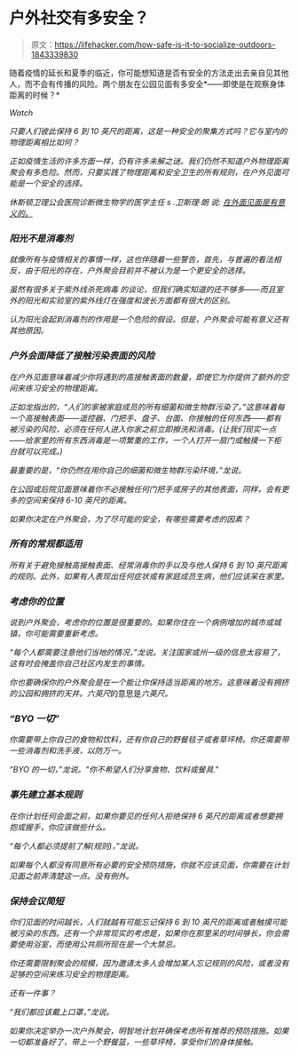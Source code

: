 # 户外社交有多安全？

> 原文：<https://lifehacker.com/how-safe-is-it-to-socialize-outdoors-1843339830>

随着疫情的延长和夏季的临近，你可能想知道是否有安全的方法走出去亲自见其他人，而不会有传播的风险。两个朋友在公园见面有多安全*——即使是在观察身体距离的时候？*

*Watch*

*只要人们彼此保持 6 到 10 英尺的距离，这是一种安全的聚集方式吗？它与室内的物理距离相比如何？*

*正如疫情生活的许多方面一样，仍有许多未解之谜。我们仍然不知道户外物理距离聚会有多危险。然而，只要实践了物理距离和安全卫生的所有规则，在户外见面可能是一个安全的选择。*

*休斯顿卫理公会医院诊断微生物学的医学主任 s .卫斯理·朗 说: [在外面见面是有意义的。](https://www.houstonmethodist.org/faculty/scott-long/)*

### *阳光不是消毒剂*

*就像所有与疫情相关的事情一样，这也伴随着一些警告，首先，与普遍的看法相反，由于阳光的存在，户外聚会目前并不被认为是一个更安全的选择。*

*虽然有很多关于紫外线杀死病毒 的谈论，但我们确实知道的还不够多——而且室外的阳光和实验室的紫外线灯在强度和波长方面都有很大的区别。*

*认为阳光会起到消毒剂的作用是一个危险的假设。但是，户外聚会可能有意义还有其他原因。*

### *户外会面降低了接触污染表面的风险*

*在户外见面意味着减少你将遇到的高接触表面的数量，即使它为你提供了额外的空间来练习安全的物理距离。*

*正如龙指出的，“人们的家被家庭成员的所有细菌和微生物群污染了。”这意味着每一个高接触表面——遥控器、门把手、盘子、台面、你接触的任何东西——都有被污染的风险，必须在任何人进入你家之前立即擦洗和消毒。(让我们现实一点——给家里的所有东西消毒是一项繁重的工作，一个人打开一扇门或触摸一下柜台就可以完成。)*

*最重要的是，“你仍然在用你自己的细菌和微生物群污染环境，”龙说。*

*在公园或后院见面意味着你不必接触任何门把手或房子的其他表面，同样，会有更多的空间来保持 6-10 英尺的距离。*

*如果你决定在户外聚会，为了尽可能的安全，有哪些需要考虑的因素？*

### *所有的常规都适用*

*所有关于避免接触高接触表面、经常消毒你的手以及与他人保持 6 到 10 英尺距离的规则。此外，如果有人表现出任何症状或有家庭成员生病，他们应该呆在家里。*

### *考虑你的位置*

*说到户外聚会，考虑你的位置是很重要的。如果你住在一个病例增加的城市或城镇，你可能需要重新考虑。*

*“每个人都需要注意他们当地的情况，”龙说。关注国家或州一级的信息太容易了，这有时会掩盖你自己社区内发生的事情。*

*你也要确保你的户外聚会是在一个能让你保持适当距离的地方。这意味着没有拥挤的公园和拥挤的天井。六英尺*的意思是*六英尺。*

### *“BYO 一切”*

*你需要带上你自己的食物和饮料，还有你自己的野餐毯子或者草坪椅。你还需要带一些消毒剂和洗手液，以防万一。*

*“BYO 的一切，”龙说。"你不希望人们分享食物、饮料或餐具."*

### *事先建立基本规则*

*在你计划任何会面之前，如果你要见的任何人拒绝保持 6 英尺的距离或者想要拥抱或握手，你应该做些什么。*

*“每个人都必须提前了解(规则)，”龙说。*

*如果每个人都没有同意所有必要的安全预防措施，你就不应该见面，你需要在计划见面之前弄清楚这一点。没有例外。*

### *保持会议简短*

*你们见面的时间越长，人们就越有可能忘记保持 6 到 10 英尺的距离或者触摸可能被污染的东西。还有一个非常现实的考虑是，如果你在那里呆的时间够长，你会需要使用浴室，而使用公共厕所现在是一个大禁忌。*

*你还需要限制聚会的规模，因为邀请太多人会增加某人忘记规则的风险，或者没有足够的空间来练习安全的物理距离。*

*还有一件事？*

*“我们都应该戴上口罩，”龙说。*

*如果你决定举办一次户外聚会，明智地计划并确保考虑所有推荐的预防措施。如果一切都准备好了，带上一个野餐篮，一些草坪椅，享受你们的身体接触。*